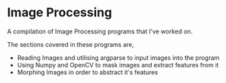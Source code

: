 # Image Processing
A compilation of Image Processing programs that I've worked on.

The sections covered in these programs are,
<ul>
<li>Reading Images and utilising argparse to input images into the program
<li>Using Numpy and OpenCV to mask images and extract features from it
<li>Morphing Images in order to abstract it's features

